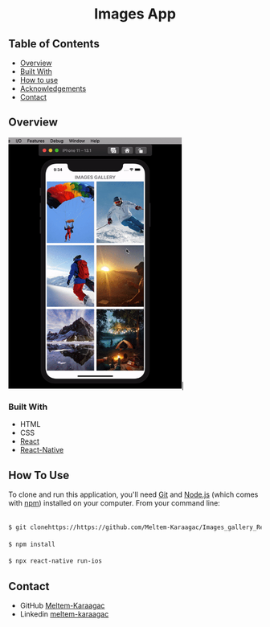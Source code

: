 

<h1 align="center">Images App</h1>




## Table of Contents

- [Overview](#overview)
- [Built With](#built-with)
- [How to use](#how-to-use)
- [Acknowledgements](#acknowledgements)
- [Contact](#contact)

<!-- OVERVIEW -->

## Overview
<img src="overview/images.gif" height="500">|



### Built With



- HTML
- CSS
- [React](https://reactjs.org/)
- [React-Native](https://reactnative.dev/)


## How To Use



To clone and run this application, you'll need [Git](https://git-scm.com) and [Node.js](https://nodejs.org/en/download/) (which comes with [npm](http://npmjs.com)) installed on your computer. From your command line:

```bash

$ git clonehttps://https://github.com/Meltem-Karaagac/Images_gallery_ReactNative

$ npm install

$ npx react-native run-ios

```



## Contact

- GitHub [Meltem-Karaagac](https://github.com/Meltem-Karaagac)
- Linkedin [meltem-karaagac](https://www.linkedin.com/in/meltem-karaagac/)

